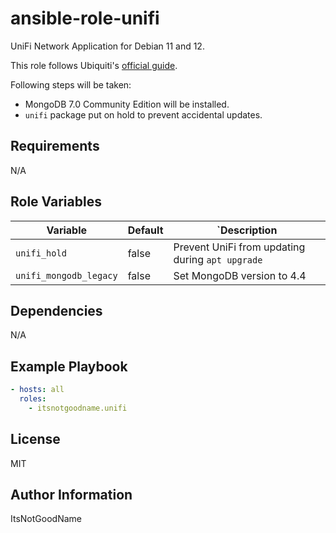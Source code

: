# ansible-role-unifi

UniFi Network Application for Debian 11 and 12.

This role follows Ubiquiti's [official guide](https://help.ui.com/hc/en-us/articles/220066768-UniFi-Network-How-to-Install-and-Update-via-APT-on-Debian-or-Ubuntu).

Following steps will be taken:

- MongoDB 7.0 Community Edition will be installed.
- `unifi` package put on hold to prevent accidental updates.

## Requirements

N/A

## Role Variables

| Variable               | Default | `Description                                     |
| ---------------------- | ------- | ------------------------------------------------ |
| `unifi_hold`           | false   | Prevent UniFi from updating during `apt upgrade` |
| `unifi_mongodb_legacy` | false   | Set MongoDB version to 4.4                       |

## Dependencies

N/A

## Example Playbook

```yaml
- hosts: all
  roles:
    - itsnotgoodname.unifi
```

## License

MIT

## Author Information

ItsNotGoodName
